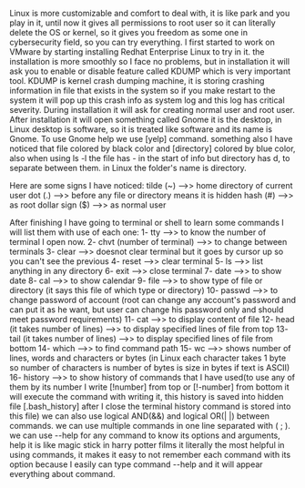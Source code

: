 Linux is more customizable and comfort to deal with, it is like park and you play in it, until now it gives all permissions to root user so it can literally delete the OS or kernel, so it gives you freedom as some one in cybersecurity field, so you can try everything.
I first started to work on VMware by starting installing Redhat Enterprise Linux to try in it.
the installation is more smoothly so I face no problems, but in installation it will ask you to enable or disable feature called KDUMP which is very important tool.
KDUMP is kernel crash dumping machine, it is storing crashing information in file that exists in the system so if you make restart to the system it will pop up this crash info as system log and this log has critical severity.
During installation it will ask for creating normal user and root user.
After installation it will open something called Gnome it is the desktop, in Linux desktop is software, so it is treated like software and its name is Gnome.
To use Gnome help we use [yelp] command.
something also I have noticed that file colored by black color and [directory] colored by blue color, also when using ls -l the file has - in the start of info but directory has d, to separate between them.
in Linux the folder's name is directory.

Here are some signs I have noticed:
	tilde (~) -->> home directory of current user
	dot (.) -->> before any file or directory means it is hidden
	hash (#) -->> as root
	dollar sign ($) -->> as normal user

After finishing I have going to terminal or shell to learn some commands I will list them with use of each one:
	1- tty -->> to know the number of terminal I open now.
	2- chvt (number of terminal) -->> to change between terminals
	3- clear -->> doesnot clear terminal but it goes by cursor up so you can't see the previous
	4- reset -->> clear terminal 
	5- ls -->> list anything in any directory 
	6- exit -->> close terminal
	7- date -->> to show date
	8- cal -->> to show calendar
	9- file -->> to show type of file or directory (it says this file of which type or directory)
	10- passwd -->> to change password of account (root can change any account's password and can put it as he want, but user can change his password only and should meet password requirements)
	11- cat -->> to display content of file
	12- head (it takes number of lines) -->> to display specified lines of file from top
	13- tail (it takes number of lines) -->> to display specified lines of file from bottom
	14- which -->> to find command path
	15- wc -->> shows number of lines, words and characters or bytes (in Linux each character takes 1 byte so number of characters is number of bytes is size in bytes if text is ASCII)
	16- history -->> to show history of commands that I have used(to use any of them by its number I write [!number] from top or [!-number] from bottom it will execute the command with writing it, this history is saved into hidden file [.bash_history] after I close the terminal history command is stored into this file)
we can also use logical AND(&&) and logical OR(| |) between commands.
we can use multiple commands in one line separated with ( ; ).
we can use --help for any command to know its options and arguments, help it is like magic stick in harry potter films it literally the most helpful in using commands, it makes it easy to not remember each command with its option because I easily can type command --help and it will appear everything about command.